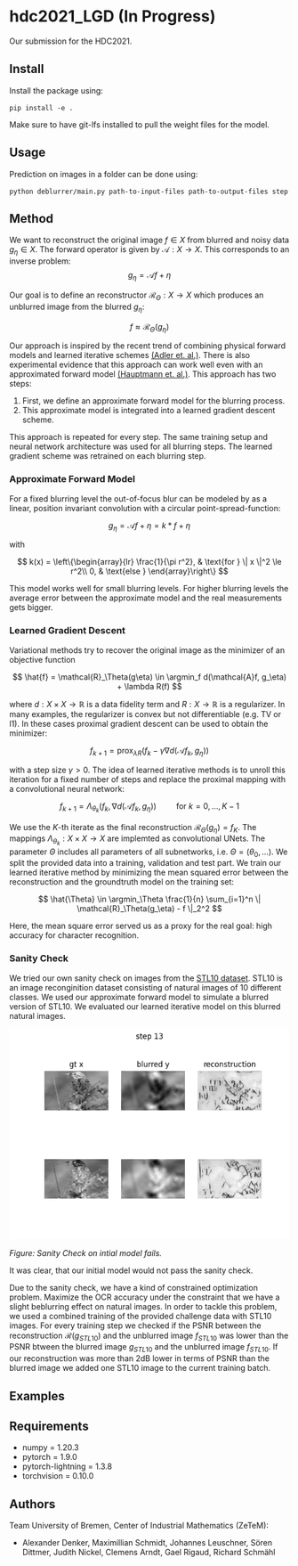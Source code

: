 # hdc2021_LGD (In Progress)
Our submission for the HDC2021. 

## Install 

Install the package using:

```
pip install -e .
```
Make sure to have git-lfs installed to pull the weight files for the model.

## Usage 

Prediction on images in a folder can be done using:

```
python deblurrer/main.py path-to-input-files path-to-output-files step
```

## Method

We want to reconstruct the original image $f \in X$ from blurred and noisy data $g_\eta \in X$. The forward operator is given by $\mathcal{A}: X \rightarrow X$. This corresponds to an inverse problem: 
$$ g_\eta = \mathcal{A} f + \eta $$

Our goal is to define an reconstructor $\mathcal{R}_\Theta : X \rightarrow X$ which produces an unblurred image from the blurred $g_\eta$:

$$ f \approx \mathcal{R}_\Theta (g_\eta)$$


Our approach is inspired by the recent trend of combining physical forward models  and learned iterative schemes [(Adler et. al.)](https://arxiv.org/abs/1704.04058). There is also experimental evidence that this approach can work well even with an approximated forward model [(Hauptmann et. al.)](https://arxiv.org/abs/1807.03191).
This approach has two steps:
1. First, we define an approximate forward model for the blurring process.
2. This approximate model is integrated into a learned gradient descent scheme.  

This approach is repeated for every step. The same training setup and neural network architecture was used for all blurring steps. The learned gradient scheme was retrained on each blurring step. 

### Approximate Forward Model 

For a fixed blurring level the out-of-focus blur can be modeled by as a linear, position invariant convolution with a circular point-spread-function: 

$$ g_\eta = \mathcal{A} f + \eta = k * f + \eta $$

with 

$$ k(x) =  \left\{\begin{array}{lr}
        \frac{1}{\pi r^2}, & \text{for } \| x \|^2 \le r^2\\
        0, & \text{else }
        \end{array}\right\} $$

This model works well for small blurring levels. For higher blurring levels the average error between the approximate model and the real measurements gets bigger. 

### Learned Gradient Descent

Variational methods try to recover the original image as the minimizer of an objective function 

$$ \hat{f} = \mathcal{R}_\Theta(g\eta) \in \argmin_f d(\mathcal{A}f, g_\eta) + \lambda R(f) $$

where $d:X\times X \rightarrow \mathbb{R}$ is a data fidelity term and $R:X \rightarrow \mathbb{R}$ is a regularizer. In many examples, the regularizer is convex but not differentiable (e.g. TV or l1). In these cases proximal gradient descent can be used to obtain the minimizer: 

$$ f_{k+1} = \text{prox}_{\lambda R}(f_k - \gamma \nabla d(\mathcal{A}f_k, g_\eta)) $$

with a step size $\gamma > 0$. The idea of learned iterative methods is to unroll this iteration for a fixed number of steps and replace the proximal mapping with a convolutional neural network: 

$$ f_{k+1} = \Lambda_{\theta_k}(f_k, \nabla d(\mathcal{A}f_k, g_\eta)) \qquad \text{ for } k=0,\dots, K-1 $$

We use the $K$-th iterate as the final reconstruction $\mathcal{R}_\Theta(g_\eta) = f_K$. The mappings $\Lambda_{\theta_k}: X \times X \rightarrow X$ are implemted as convolutional UNets. The parameter $\Theta$ includes all parameters of all subnetworks, i.e. $\Theta = (\theta_0, \dots)$. We split the provided data into a training, validation and test part. We train our learned iterative method by minimizing the mean squared error between the reconstruction and the groundtruth model on the training set:

$$ \hat{\Theta} \in \argmin_\Theta \frac{1}{n} \sum_{i=1}^n \| \mathcal{R}_\Theta(g_\eta) - f \|_2^2  $$

Here, the mean square error served us as a proxy for the real goal: high accuracy for character recognition.

### Sanity Check

We tried our own sanity check on images from the [STL10 dataset](https://cs.stanford.edu/~acoates/stl10/). STL10 is an image reconginition dataset consisting of natural images of 10 different classes. We used our approximate forward model to simulate a blurred version of STL10. We evaluated our learned iterative model on this blurred natural images. 

![Sanity Check on initial model](images_readme/sanity_check_blur_stl10_13.png "Sanity Check")

*Figure: Sanity Check on intial model fails.*

It was clear, that our initial model would not pass the sanity check.

Due to the sanity check, we have a kind of constrained optimization problem. Maximize the OCR accuracy under the constraint that we have a slight beblurring effect on natural images. In order to tackle this problem, we used a combined training of the provided challenge data with STL10 images. For every training step we checked if the PSNR between the reconstruction $\mathcal{R}(g_{STL10})$ and the unblurred image $f_{STL10}$ was lower than the PSNR btween the blurred image $g_{STL10}$ and the unblurred image $f_{STL10}$. If our reconstruction was more than $2$dB lower in terms of PSNR than the blurred image we added one STL10 image to the current training batch. 


## Examples

## Requirements 

* numpy = 1.20.3
* pytorch = 1.9.0 
* pytorch-lightning = 1.3.8
* torchvision = 0.10.0

## Authors

Team University of Bremen, Center of Industrial Mathematics (ZeTeM): 
- Alexander Denker, Maximillian Schmidt, Johannes Leuschner, Sören Dittmer, Judith Nickel, Clemens Arndt, Gael Rigaud, Richard Schmähl